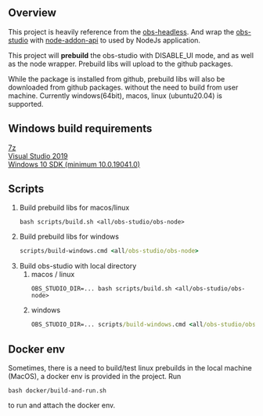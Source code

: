 ## Overview

This project is heavily reference from the [obs-headless](https://github.com/a-rose/obs-headless). 
And wrap the [obs-studio](https://github.com/obsproject/obs-studio) with [node-addon-api](https://github.com/nodejs/node-addon-api)
to used by NodeJs application.

This project will **prebuild** the obs-studio with DISABLE_UI mode, and as well as the node wrapper. Prebuild libs will
upload to the github packages.

While the package is installed from github, prebuild libs will also be downloaded from github packages. without the need 
to build from user machine. Currently windows(64bit), macos, linux (ubuntu20.04) is supported.

## Windows build requirements
[7z](https://www.7-zip.org/a/7z1900-x64.exe)    
[Visual Studio 2019](https://visualstudio.microsoft.com/vs/)    
[Windows 10 SDK (minimum 10.0.19041.0)](https://developer.microsoft.com/en-us/windows/downloads/windows-10-sdk/)

## Scripts
1. Build prebuild libs for macos/linux
    ```shell script
    bash scripts/build.sh <all/obs-studio/obs-node>
    ```
2. Build prebuild libs for windows
    ```cmd
    scripts/build-windows.cmd <all/obs-studio/obs-node>
    ```
3. Build obs-studio with local directory
   1. macos / linux
      ```shell script
      OBS_STUDIO_DIR=... bash scripts/build.sh <all/obs-studio/obs-node>
      ```
   1. windows
      ```cmd
      OBS_STUDIO_DIR=... scripts/build-windows.cmd <all/obs-studio/obs-node>
      ```
## Docker env
Sometimes, there is a need to build/test linux prebuilds in the local machine (MacOS), a docker env is provided in the
project. Run
```shell script
bash docker/build-and-run.sh
```
to run and attach the docker env. 
